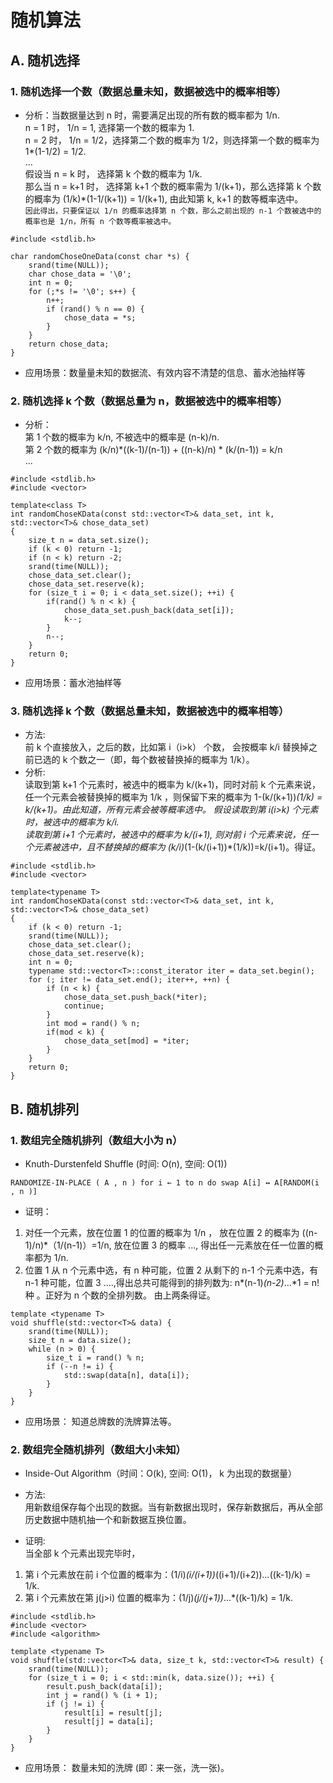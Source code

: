 # 随机算法

## A. 随机选择

### 1. 随机选择一个数（数据总量未知，数据被选中的概率相等）
* 分析：当数据量达到 n 时，需要满足出现的所有数的概率都为 1/n.  
n = 1 时， 1/n = 1, 选择第一个数的概率为 1.  
n = 2 时， 1/n = 1/2，选择第二个数的概率为 1/2，则选择第一个数的概率为 1*(1-1/2) = 1/2.  
...  
假设当 n = k 时， 选择第 k 个数的概率为 1/k.  
那么当 n = k+1 时， 选择第 k+1 个数的概率需为 1/(k+1)，那么选择第 k 个数的概率为 (1/k)*(1-1/(k+1)) = 1/(k+1), 由此知第 k,  k+1 的数等概率选中。  
`因此得出，只要保证以 1/n 的概率选择第 n 个数，那么之前出现的 n-1 个数被选中的概率也是 1/n，所有 n 个数等概率被选中。`

```
#include <stdlib.h>

char randomChoseOneData(const char *s) {
    srand(time(NULL));
    char chose_data = '\0';
    int n = 0;
    for (;*s != '\0'; s++) {
        n++;
        if (rand() % n == 0) {
            chose_data = *s;
        }
    }
    return chose_data;
}
```
* 应用场景：数量量未知的数据流、有效内容不清楚的信息、蓄水池抽样等

### 2. 随机选择 k 个数（数据总量为 n，数据被选中的概率相等）
* 分析：<br/>
第 1 个数的概率为 k/n, 不被选中的概率是 (n-k)/n.  
第 2 个数的概率为 (k/n)*((k-1)/(n-1)) + ((n-k)/n) * (k/(n-1)) = k/n  
...
```
#include <stdlib.h>
#include <vector>

template<class T>
int randomChoseKData(const std::vector<T>& data_set, int k, std::vector<T>& chose_data_set)
{
    size_t n = data_set.size();
    if (k < 0) return -1;
    if (n < k) return -2;
    srand(time(NULL));
    chose_data_set.clear();
    chose_data_set.reserve(k);
    for (size_t i = 0; i < data_set.size(); ++i) {
        if(rand() % n < k) {
            chose_data_set.push_back(data_set[i]);
            k--;
        }
        n--;
    }
    return 0;
}
```
* 应用场景：蓄水池抽样等


### 3. 随机选择 k 个数（数据总量未知，数据被选中的概率相等）
* 方法:<br/>
前 k 个直接放入，之后的数，比如第 i（i>k） 个数， 会按概率 k/i 替换掉之前已选的 k 个数之一（即，每个数被替换掉的概率为 1/k）。
* 分析:<br/>
读取到第 k+1 个元素时，被选中的概率为 k/(k+1)，同时对前 k 个元素来说，任一个元素会被替换掉的概率为 1/k ，则保留下来的概率为 1-(k/(k+1))*(1/k) = k/(k+1)。由此知道，所有元素会被等概率选中。
假设读取到第 i(i>k) 个元素时，被选中的概率为 k/i.  
读取到第 i+1 个元素时，被选中的概率为 k/(i+1), 则对前 i 个元素来说，任一个元素被选中，且不替换掉的概率为 (k/i)*(1-(k/(i+1))*(1/k))=k/(i+1)。得证。
```
#include <stdlib.h>
#include <vector>

template<typename T>
int randomChoseKData(const std::vector<T>& data_set, int k, std::vector<T>& chose_data_set)
{
    if (k < 0) return -1;
    srand(time(NULL));
    chose_data_set.clear();
    chose_data_set.reserve(k);
    int n = 0;
    typename std::vector<T>::const_iterator iter = data_set.begin();
    for (; iter != data_set.end(); iter++, ++n) {
        if (n < k) {
            chose_data_set.push_back(*iter);
            continue;
        }
        int mod = rand() % n;
        if(mod < k) {
            chose_data_set[mod] = *iter; 
        }
    }
    return 0;
}
```


## B. 随机排列

### 1. 数组完全随机排列（数组大小为 n）

* Knuth-Durstenfeld Shuffle (时间: O(n), 空间: O(1))

```
RANDOMIZE-IN-PLACE ( A , n ) for i ← 1 to n do swap A[i] ↔ A[RANDOM(i , n )]
```
* 证明：<br/>
1. 对任一个元素，放在位置 1 的位置的概率为 1/n ， 放在位置 2 的概率为 ((n-1)/n)*（1/(n-1)）=1/n, 放在位置 3 的概率 ..., 得出任一元素放在任一位置的概率都为 1/n.
2. 位置 1 从 n 个元素中选，有 n 种可能，位置 2 从剩下的 n-1 个元素中选，有 n-1 种可能，位置 3 ....,得出总共可能得到的排列数为: n*(n-1)*(n-2)*...*1 = n! 种 。正好为 n 个数的全排列数。
由上两条得证。

```
template <typename T>
void shuffle(std::vector<T>& data) {
    srand(time(NULL));
    size_t n = data.size();
    while (n > 0) {
        size_t i = rand() % n;
        if (--n != i) {
            std::swap(data[n], data[i]);
        }
    }
}
```

* 应用场景： 知道总牌数的洗牌算法等。

### 2. 数组完全随机排列（数组大小未知）

* Inside-Out Algorithm（时间：O(k), 空间: O(1)， k 为出现的数据量）

* 方法:<br/>
用新数组保存每个出现的数据。当有新数据出现时，保存新数据后，再从全部历史数据中随机抽一个和新数据互换位置。

* 证明:<br/>
当全部 k 个元素出现完毕时，
1. 第 i 个元素放在前 i 个位置的概率为：(1/i)*(i/(i+1))*((i+1)/(i+2))*...*((k-1)/k) = 1/k.  
2. 第 i 个元素放在第 j(j>i) 位置的概率为：(1/j)*(j/(j+1))*...*((k-1)/k) = 1/k.  

```
#include <stdlib.h>
#include <vector>
#include <algorithm>

template <typename T>
void shuffle(std::vector<T>& data, size_t k, std::vector<T>& result) {
    srand(time(NULL));
    for (size_t i = 0; i < std::min(k, data.size()); ++i) {
        result.push_back(data[i]);
        int j = rand() % (i + 1);
        if (j != i) {
            result[i] = result[j];
            result[j] = data[i];
        }
    }
} 
```

* 应用场景： 数量未知的洗牌 (即：来一张，洗一张)。






